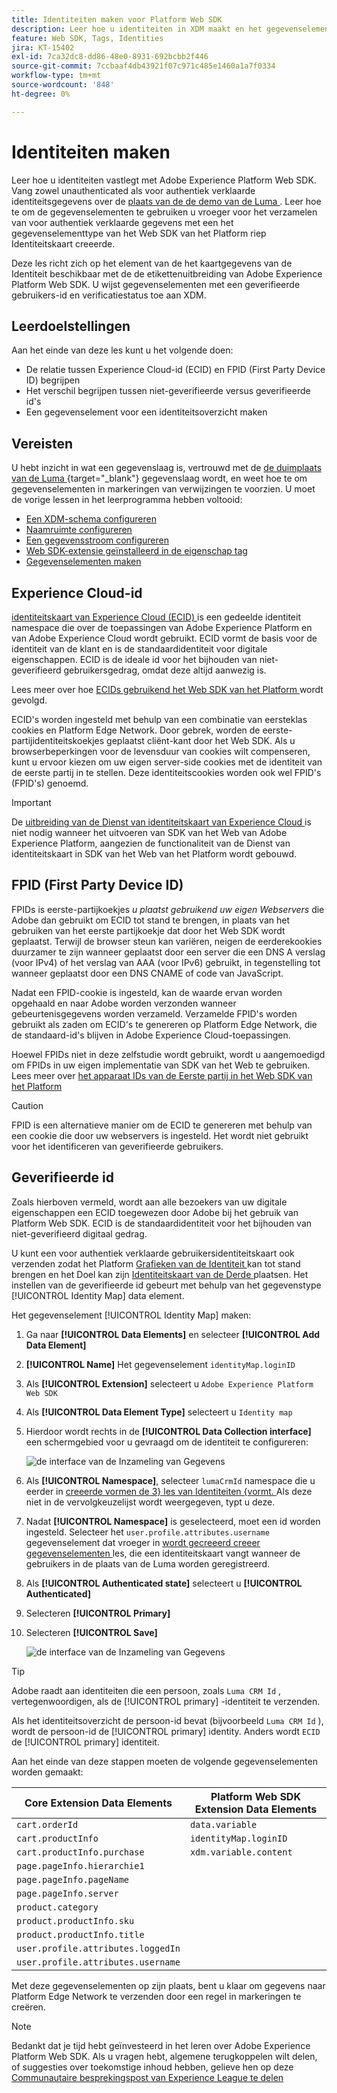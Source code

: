 ```yaml
---
title: Identiteiten maken voor Platform Web SDK
description: Leer hoe u identiteiten in XDM maakt en het gegevenselement Identiteitskaart gebruikt om gebruikers-id's vast te leggen. Deze les maakt deel uit van de zelfstudie Adobe Experience Cloud met Web SDK implementeren.
feature: Web SDK, Tags, Identities
jira: KT-15402
exl-id: 7ca32dc8-dd86-48e0-8931-692bcbb2f446
source-git-commit: 7ccbaaf4db43921f07c971c485e1460a1a7f0334
workflow-type: tm+mt
source-wordcount: '848'
ht-degree: 0%

---
```


# Identiteiten maken

Leer hoe u identiteiten vastlegt met Adobe Experience Platform Web SDK. Vang zowel unauthenticated als voor authentiek verklaarde identiteitsgegevens over de [ plaats van de de demo van de Luma ](https://luma.enablementadobe.com/content/luma/us/en.html). Leer hoe te om de gegevenselementen te gebruiken u vroeger voor het verzamelen van voor authentiek verklaarde gegevens met een het gegevenselementtype van het Web SDK van het Platform riep Identiteitskaart creeerde.

Deze les richt zich op het element van de het kaartgegevens van de Identiteit beschikbaar met de de etikettenuitbreiding van Adobe Experience Platform Web SDK. U wijst gegevenselementen met een geverifieerde gebruikers-id en verificatiestatus toe aan XDM.

## Leerdoelstellingen

Aan het einde van deze les kunt u het volgende doen:

* De relatie tussen Experience Cloud-id (ECID) en FPID (First Party Device ID) begrijpen
* Het verschil begrijpen tussen niet-geverifieerde versus geverifieerde id&#39;s
* Een gegevenselement voor een identiteitsoverzicht maken

## Vereisten

U hebt inzicht in wat een gegevenslaag is, vertrouwd met de [ de duimplaats van de Luma ](https://luma.enablementadobe.com/content/luma/us/en.html){target="_blank"} gegevenslaag wordt, en weet hoe te om gegevenselementen in markeringen van verwijzingen te voorzien. U moet de vorige lessen in het leerprogramma hebben voltooid:

* [Een XDM-schema configureren](configure-schemas.md)
* [Naamruimte configureren](configure-identities.md)
* [Een gegevensstroom configureren](configure-datastream.md)
* [Web SDK-extensie geïnstalleerd in de eigenschap tag](install-web-sdk.md)
* [Gegevenselementen maken](create-data-elements.md)


## Experience Cloud-id

[ identiteitskaart van Experience Cloud (ECID) ](https://experienceleague.adobe.com/nl/docs/experience-platform/identity/features/ecid) is een gedeelde identiteit namespace die over de toepassingen van Adobe Experience Platform en van Adobe Experience Cloud wordt gebruikt. ECID vormt de basis voor de identiteit van de klant en is de standaardidentiteit voor digitale eigenschappen. ECID is de ideale id voor het bijhouden van niet-geverifieerd gebruikersgedrag, omdat deze altijd aanwezig is.

<!-- FYI I commented this out because it was breaking the build - Jack
>[!TIP]
>
> When you use the Experience Platform Web SDK to set up Adobe applications on your digital properties, the ECID is generated at the Adobe Edge server level. As such, ECID is not viewable on the client-side network request payload. You can view the ECID by seeing the Preview tab of the network request, or by using the [Adobe Experience Platform Debugger Edge Trace](set-up-analytics.md#experience-cloud-id-validation).
>![View ECID](assets/validate-dev-console-ecid.png)
-->

Lees meer over hoe [ ECIDs gebruikend het Web SDK van het Platform ](https://experienceleague.adobe.com/nl/docs/experience-platform/edge/identity/overview) wordt gevolgd.

ECID&#39;s worden ingesteld met behulp van een combinatie van eersteklas cookies en Platform Edge Network. Door gebrek, worden de eerste-partijidentiteitskoekjes geplaatst cliënt-kant door het Web SDK. Als u browserbeperkingen voor de levensduur van cookies wilt compenseren, kunt u ervoor kiezen om uw eigen server-side cookies met de identiteit van de eerste partij in te stellen. Deze identiteitscookies worden ook wel FPID&#39;s (FPID&#39;s) genoemd.

>[!IMPORTANT]
>
>De [ uitbreiding van de Dienst van identiteitskaart van Experience Cloud ](https://exchange.adobe.com/apps/ec/100160/adobe-experience-cloud-id-launch-extension) is niet nodig wanneer het uitvoeren van SDK van het Web van Adobe Experience Platform, aangezien de functionaliteit van de Dienst van identiteitskaart in SDK van het Web van het Platform wordt gebouwd.

## FPID (First Party Device ID)

FPIDs is eerste-partijkoekjes _u plaatst gebruikend uw eigen Webservers_ die Adobe dan gebruikt om ECID tot stand te brengen, in plaats van het gebruiken van het eerste partijkoekje dat door het Web SDK wordt geplaatst. Terwijl de browser steun kan variëren, neigen de eerderekookies duurzamer te zijn wanneer geplaatst door een server die een DNS A verslag (voor IPv4) of het verslag van AAA (voor IPv6) gebruikt, in tegenstelling tot wanneer geplaatst door een DNS CNAME of code van JavaScript.

Nadat een FPID-cookie is ingesteld, kan de waarde ervan worden opgehaald en naar Adobe worden verzonden wanneer gebeurtenisgegevens worden verzameld. Verzamelde FPID&#39;s worden gebruikt als zaden om ECID&#39;s te genereren op Platform Edge Network, die de standaard-id&#39;s blijven in Adobe Experience Cloud-toepassingen.

Hoewel FPIDs niet in deze zelfstudie wordt gebruikt, wordt u aangemoedigd om FPIDs in uw eigen implementatie van SDK van het Web te gebruiken. Lees meer over [ het apparaat IDs van de Eerste partij in het Web SDK van het Platform ](https://experienceleague.adobe.com/nl/docs/experience-platform/edge/identity/first-party-device-ids)

>[!CAUTION]
>
> FPID is een alternatieve manier om de ECID te genereren met behulp van een cookie die door uw webservers is ingesteld. Het wordt niet gebruikt voor het identificeren van geverifieerde gebruikers.

## Geverifieerde id

Zoals hierboven vermeld, wordt aan alle bezoekers van uw digitale eigenschappen een ECID toegewezen door Adobe bij het gebruik van Platform Web SDK. ECID is de standaardidentiteit voor het bijhouden van niet-geverifieerd digitaal gedrag.

U kunt een voor authentiek verklaarde gebruikersidentiteitskaart ook verzenden zodat het Platform [ Grafieken van de Identiteit ](https://experienceleague.adobe.com/nl/docs/platform-learn/tutorials/identities/understanding-identity-and-identity-graphs) kan tot stand brengen en het Doel kan zijn [ Identiteitskaart van de Derde ](https://experienceleague.adobe.com/nl/docs/target/using/audiences/visitor-profiles/3rd-party-id) plaatsen. Het instellen van de geverifieerde id gebeurt met behulp van het gegevenstype [!UICONTROL Identity Map] data element.

Het gegevenselement [!UICONTROL Identity Map] maken:

1. Ga naar **[!UICONTROL Data Elements]** en selecteer **[!UICONTROL Add Data Element]**

1. **[!UICONTROL Name]** Het gegevenselement `identityMap.loginID`

1. Als **[!UICONTROL Extension]** selecteert u `Adobe Experience Platform Web SDK`

1. Als **[!UICONTROL Data Element Type]** selecteert u `Identity map`

1. Hierdoor wordt rechts in de **[!UICONTROL Data Collection interface]** een schermgebied voor u gevraagd om de identiteit te configureren:

   ![ de interface van de Inzameling van Gegevens ](assets/identity-identityMap-setup.png)

1. Als **[!UICONTROL Namespace]**, selecteer `lumaCrmId` namespace die u eerder in [ creeerde vormen de 3&rbrace; les van Identiteiten &lbrace;vormt. ](configure-identities.md) Als deze niet in de vervolgkeuzelijst wordt weergegeven, typt u deze.

1. Nadat **[!UICONTROL Namespace]** is geselecteerd, moet een id worden ingesteld. Selecteer het `user.profile.attributes.username` gegevenselement dat vroeger in [ wordt gecreeerd creeer gegevenselementen ](create-data-elements.md#create-data-elements-to-capture-the-data-layer) les, die een identiteitskaart vangt wanneer de gebruikers in de plaats van de Luma worden geregistreerd.

   <!--  >[!TIP]
    >
    >You can verify the **[!UICONTROL Luma CRM ID]** is collected in a data element on the web property by going to the [Luma Demo site](https://luma.enablementadobe.com/content/luma/us/en.html), logging in, [switching the tag environment](validate-with-debugger.md#use-the-experience-platform-debugger-to-map-to-your-tag-property) to your own, and typing `_satellite.getVar("user.profile.attributes.username")` in the web browser developer console.
    >
    >   ![Data Element  ID ](assets/identity-data-element-customer-id.png)
    -->

1. Als **[!UICONTROL Authenticated state]** selecteert u **[!UICONTROL Authenticated]**
1. Selecteren **[!UICONTROL Primary]**

1. Selecteren **[!UICONTROL Save]**

   ![ de interface van de Inzameling van Gegevens ](assets/identity-id-namespace.png)

>[!TIP]
>
> Adobe raadt aan identiteiten die een persoon, zoals `Luma CRM Id` , vertegenwoordigen, als de [!UICONTROL primary] -identiteit te verzenden.
>
> Als het identiteitsoverzicht de persoon-id bevat (bijvoorbeeld `Luma CRM Id` ), wordt de persoon-id de [!UICONTROL primary] identity. Anders wordt `ECID` de [!UICONTROL primary] identiteit.




<!--
1. Once the data element is configured in **[!UICONTROL Data Collection interface]**, it can be tested on the Luma web property like any other Data Element. Enter the following script in the browser developer console
   
   
   ```
   _satellite.getVar('identityMap.loginID')
   ```  

   ![Data Collection interface](assets/identity-consoleIdentityDataElement.png)
   
   >[!NOTE]
   >
   >ECID identifier will NOT populate in the Data Element, as this is configured already with Platform Web SDK.   
-->

Aan het einde van deze stappen moeten de volgende gegevenselementen worden gemaakt:

| Core Extension Data Elements | Platform Web SDK Extension Data Elements |
-----------------------------|-------------------------------
| `cart.orderId` | `data.variable` |
| `cart.productInfo` | `identityMap.loginID` |
| `cart.productInfo.purchase` | `xdm.variable.content` |
| `page.pageInfo.hierarchie1` | |
| `page.pageInfo.pageName` | |
| `page.pageInfo.server` | |
| `product.category` | |
| `product.productInfo.sku` | |
| `product.productInfo.title` | |
| `user.profile.attributes.loggedIn` | |
| `user.profile.attributes.username` | |

Met deze gegevenselementen op zijn plaats, bent u klaar om gegevens naar Platform Edge Network te verzenden door een regel in markeringen te creëren.

>[!NOTE]
>
>Bedankt dat je tijd hebt geïnvesteerd in het leren over Adobe Experience Platform Web SDK. Als u vragen hebt, algemene terugkoppelen wilt delen, of suggesties over toekomstige inhoud hebben, gelieve hen op deze [ Communautaire besprekingspost van Experience League te delen ](https://experienceleaguecommunities.adobe.com/t5/adobe-experience-platform-data/tutorial-discussion-implement-adobe-experience-cloud-with-web/td-p/444996)

